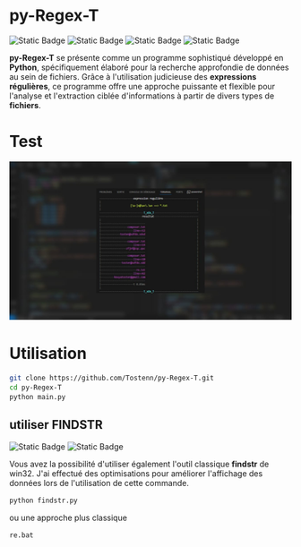 # py-Regex-T 
![Static Badge](https://img.shields.io/badge/Python-14354C?style=for-the-badge&logo=python&logoColor=white)
![Static Badge](https://img.shields.io/badge/Windows-0078D6?style=for-the-badge&logo=windows&logoColor=white)
![Static Badge](https://img.shields.io/badge/Linux-FCC624?style=for-the-badge&logo=linux&logoColor=black)
![Static Badge](https://img.shields.io/badge/mac%20os-000000?style=for-the-badge&logo=apple&logoColor=white)
<!-- ![Static Badge]() -->

__py-Regex-T__ se présente comme un programme sophistiqué développé en __Python__, spécifiquement élaboré pour la recherche approfondie de données au sein de fichiers. Grâce à l'utilisation judicieuse des __expressions régulières__, ce programme offre une approche puissante et flexible pour l'analyse et l'extraction ciblée d'informations à partir de divers types de __fichiers__.

# Test
<img src="img/ex.jpeg">

# Utilisation 

```bash
git clone https://github.com/Tostenn/py-Regex-T.git
cd py-Regex-T
python main.py
```

## utiliser FINDSTR
![Static Badge](https://img.shields.io/badge/Python-14354C?style=for-the-badge&logo=python&logoColor=white)
![Static Badge](https://img.shields.io/badge/Windows-0078D6?style=for-the-badge&logo=windows&logoColor=white)

Vous avez la possibilité d'utiliser également l'outil classique __findstr__ de win32. J'ai effectué des optimisations pour améliorer l'affichage des données lors de l'utilisation de cette commande.

```bash
python findstr.py
```
ou une approche plus classique 
```bash
re.bat
```